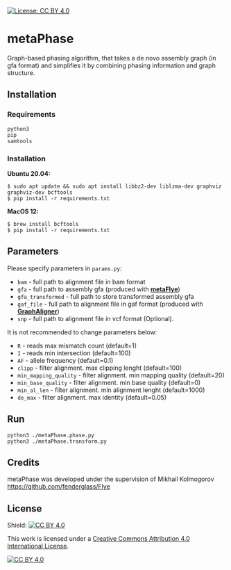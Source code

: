 [![License: CC BY 4.0](https://img.shields.io/badge/License-CC%20BY%204.0-lightgrey.svg)](https://creativecommons.org/licenses/by/4.0/)

# metaPhase

Graph-based phasing algorithm, that takes a de novo assembly graph (in gfa format) and simplifies it by combining phasing information and graph structure.

## Installation
### Requirements
```
python3
pip
samtools
```

### Installation

**Ubuntu 20.04:**
```
$ sudo apt update && sudo apt install libbz2-dev liblzma-dev graphviz graphviz-dev bcftools
$ pip install -r requirements.txt
```

**MacOS 12:**
```
$ brew install bcftools
$ pip install -r requirements.txt
```

## Parameters

Please specify parameters in `params.py`:
- `bam` - full path to alignment file in bam format
- `gfa` - full path to assembly gfa (produced with [**metaFlye**](https://github.com/fenderglass/Flye))
- `gfa_transformed` - full path to store transformed assembly gfa
- `gaf_file` - full path to alignment file in gaf format (produced with [**GraphAligner**](https://github.com/maickrau/GraphAligner))
- `snp` - full path to alignment file in vcf format (Optional). 

It is not recommended to change parameters below:
- `R` - reads max mismatch count (default=1)
- `I` - reads min intersection  (default=100)
- `AF` - allele frequency (default=0.1)
- `clipp` - filter alignment. max clipping lenght (default=100)
- `min_mapping_quality` - filter alignment. min mapping quality (default=20)
- `min_base_quality` - filter alignment. min base quality (default=0)
- `min_al_len` - filter alignment. min alignment lenght (default=1000)
- `de_max` - filter alignment. max identity (default=0.05)

## Run

```
python3 ./metaPhase.phase.py
python3 ./metaPhase.transform.py
```
## Credits

metaPhase was developed under the supervision of Mikhail Kolmogorov https://github.com/fenderglass/Flye
## License

Shield: [![CC BY 4.0][cc-by-shield]][cc-by]

This work is licensed under a
[Creative Commons Attribution 4.0 International License][cc-by].

[![CC BY 4.0][cc-by-image]][cc-by]

[cc-by]: http://creativecommons.org/licenses/by/4.0/
[cc-by-image]: https://i.creativecommons.org/l/by/4.0/88x31.png
[cc-by-shield]: https://img.shields.io/badge/License-CC%20BY%204.0-lightgrey.svg




